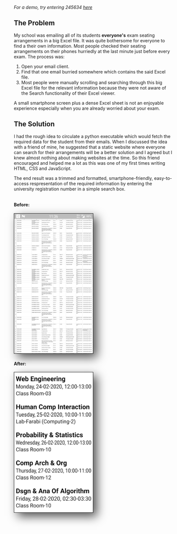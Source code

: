 <i>For a demo, try entering 245634 <a href="https://salmanfarooqshiekh.github.io/ArrangementsFinder/">here</a></i>

<h2>The Problem</h2>
<p>
	My school was emailing all of its students <strong>everyone's</strong> exam seating arrangements in a big Excel file.
	It was quite bothersome for everyone to find a their own information. Most people checked their seating arrangements
	on their phones hurriedly at the last minute just before every exam. The process was:
	<ol>
		<li>Open your email client.</li>
		<li>Find that one email burried somewhere which contains the said Excel file.</li>
		<li>Most people were manually scrolling and searching through this big Excel file for the relevant information
			because they were not aware of the Search functionality of their Excel viewer.</li>
	</ol>
	A small smartphone screen plus a dense Excel sheet is not an enjoyable experience especially when you are already worried
	about your exam.
</p>

<h2>The Solution</h2>
<p>
	I had the rough idea to circulate a python executable which would fetch the required data for the student from their emails. When I
	discussed the idea with a friend of mine, he suggested that a static website where everyone can search for their arrangements
	will be a better solution and I agreed but I knew almost nothing about making websites at the time. So this friend encouraged
	and helped me a lot as this was one of my first times writing HTML, CSS and JavaScript.
</p>
<p>
	The end result was a trimmed and formatted, smartphone-friendly, easy-to-access respresentation of the required information
	by entering the university registration number in a simple search box.
</p>


<div style="display: inline-block;">
	<h4>Before:</h4>
	<img style="border: 1px solid black; -o-box-shadow:      12px 12px 29px #555; -icab-box-shadow:   12px 12px 29px #555; -khtml-box-shadow:  12px 12px 29px #555; -moz-box-shadow:    12px 12px 29px #555; -webkit-box-shadow: 12px 12px 29px #555; box-shadow:         12px 12px 29px #555;" 
	src="before_and_after/before.png" alt="Before Arrangements Finder" width="250">
</div>
<div style="display: inline-block;">
	<h4>After:</h4>
	<img style="border: 1px solid black; -o-box-shadow:      12px 12px 29px #555; -icab-box-shadow:   12px 12px 29px #555; -khtml-box-shadow:  12px 12px 29px #555; -moz-box-shadow:    12px 12px 29px #555; -webkit-box-shadow: 12px 12px 29px #555; box-shadow:         12px 12px 29px #555;"
	 src="before_and_after/after.png" alt="After Arrangements Finder" width="250">
</div>